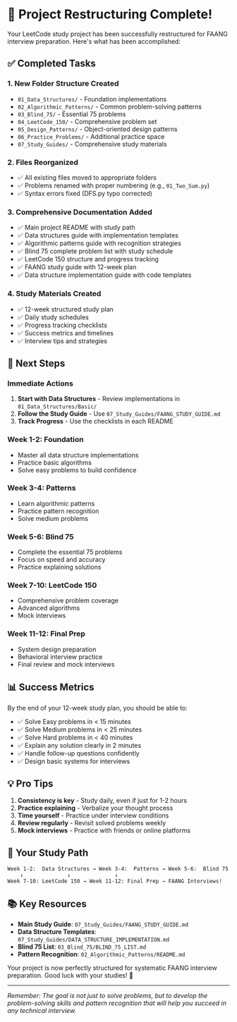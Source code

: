 # 🎉 Project Restructuring Complete!

Your LeetCode study project has been successfully restructured for FAANG interview preparation. Here's what has been accomplished:

## ✅ Completed Tasks

### 1. **New Folder Structure Created**
- `01_Data_Structures/` - Foundation implementations
- `02_Algorithmic_Patterns/` - Common problem-solving patterns  
- `03_Blind_75/` - Essential 75 problems
- `04_LeetCode_150/` - Comprehensive problem set
- `05_Design_Patterns/` - Object-oriented design patterns
- `06_Practice_Problems/` - Additional practice space
- `07_Study_Guides/` - Comprehensive study materials

### 2. **Files Reorganized**
- ✅ All existing files moved to appropriate folders
- ✅ Problems renamed with proper numbering (e.g., `01_Two_Sum.py`)
- ✅ Syntax errors fixed (DFS.py typo corrected)

### 3. **Comprehensive Documentation Added**
- ✅ Main project README with study path
- ✅ Data structures guide with implementation templates
- ✅ Algorithmic patterns guide with recognition strategies
- ✅ Blind 75 complete problem list with study schedule
- ✅ LeetCode 150 structure and progress tracking
- ✅ FAANG study guide with 12-week plan
- ✅ Data structure implementation guide with code templates

### 4. **Study Materials Created**
- ✅ 12-week structured study plan
- ✅ Daily study schedules
- ✅ Progress tracking checklists
- ✅ Success metrics and timelines
- ✅ Interview tips and strategies

## 🚀 Next Steps

### Immediate Actions
1. **Start with Data Structures** - Review implementations in `01_Data_Structures/Basic/`
2. **Follow the Study Guide** - Use `07_Study_Guides/FAANG_STUDY_GUIDE.md`
3. **Track Progress** - Use the checklists in each README

### Week 1-2: Foundation
- Master all data structure implementations
- Practice basic algorithms
- Solve easy problems to build confidence

### Week 3-4: Patterns
- Learn algorithmic patterns
- Practice pattern recognition
- Solve medium problems

### Week 5-6: Blind 75
- Complete the essential 75 problems
- Focus on speed and accuracy
- Practice explaining solutions

### Week 7-10: LeetCode 150
- Comprehensive problem coverage
- Advanced algorithms
- Mock interviews

### Week 11-12: Final Prep
- System design preparation
- Behavioral interview practice
- Final review and mock interviews

## 📊 Success Metrics

By the end of your 12-week study plan, you should be able to:
- ✅ Solve Easy problems in < 15 minutes
- ✅ Solve Medium problems in < 25 minutes  
- ✅ Solve Hard problems in < 40 minutes
- ✅ Explain any solution clearly in 2 minutes
- ✅ Handle follow-up questions confidently
- ✅ Design basic systems for interviews

## 💡 Pro Tips

1. **Consistency is key** - Study daily, even if just for 1-2 hours
2. **Practice explaining** - Verbalize your thought process
3. **Time yourself** - Practice under interview conditions
4. **Review regularly** - Revisit solved problems weekly
5. **Mock interviews** - Practice with friends or online platforms

## 🎯 Your Study Path

```
Week 1-2:  Data Structures → Week 3-4:  Patterns → Week 5-6:  Blind 75
    ↓              ↓              ↓
Week 7-10: LeetCode 150 → Week 11-12: Final Prep → FAANG Interviews!
```

## 📚 Key Resources

- **Main Study Guide**: `07_Study_Guides/FAANG_STUDY_GUIDE.md`
- **Data Structure Templates**: `07_Study_Guides/DATA_STRUCTURE_IMPLEMENTATION.md`
- **Blind 75 List**: `03_Blind_75/BLIND_75_LIST.md`
- **Pattern Recognition**: `02_Algorithmic_Patterns/README.md`

Your project is now perfectly structured for systematic FAANG interview preparation. Good luck with your studies! 🚀

---

*Remember: The goal is not just to solve problems, but to develop the problem-solving skills and pattern recognition that will help you succeed in any technical interview.*
